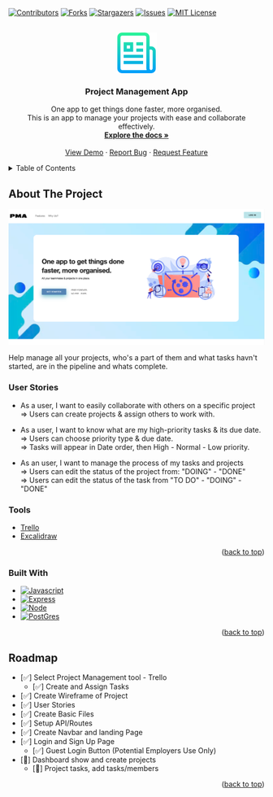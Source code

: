 <!-- Improved compatibility of back to top link: See: https://github.com/othneildrew/Best-README-Template/pull/73 -->
<a name="readme-top"></a>
<!--
*** Thanks for checking out the Best-README-Template. If you have a suggestion
*** that would make this better, please fork the repo and create a pull request
*** or simply open an issue with the tag "enhancement".
*** Don't forget to give the project a star!
*** Thanks again! Now go create something AMAZING! :D
-->



<!-- PROJECT SHIELDS -->
<!--
*** I'm using markdown "reference style" links for readability.
*** Reference links are enclosed in brackets [ ] instead of parentheses ( ).
*** See the bottom of this document for the declaration of the reference variables
*** for contributors-url, forks-url, etc. This is an optional, concise syntax you may use.
*** https://www.markdownguide.org/basic-syntax/#reference-style-links
-->
[![Contributors][contributors-shield]][contributors-url]
[![Forks][forks-shield]][forks-url]
[![Stargazers][stars-shield]][stars-url]
[![Issues][issues-shield]][issues-url]
[![MIT License][license-shield]][license-url]
<!-- [![LinkedIn][linkedin-shield]][linkedin-url] -->



<!-- PROJECT LOGO -->
<br />
<div align="center">
  <a href="https://github.com/thuongb14/project-management-app">
    <img src="images/logo.png" alt="Logo" width="80" height="80">
  </a>

<h3 align="center">Project Management App</h3>

  <p align="center">
    One app to get things done faster, more organised. <br />
    This is an app to manage your projects with ease and collaborate effectively.
    <br />
    <a href="https://github.com/thuongb14/project-management-app"><strong>Explore the docs »</strong></a>
    <br />
    <br />
    <a href="https://github.com/thuongb14/project-management-app">View Demo</a>
    ·
    <a href="https://github.com/thuongb14/project-management-app/issues">Report Bug</a>
    ·
    <a href="https://github.com/thuongb14/project-management-app/issues">Request Feature</a>
  </p>
</div>



<!-- TABLE OF CONTENTS -->
<details>
  <summary>Table of Contents</summary>
  <ol>
    <li>
      <a href="#about-the-project">About The Project</a>
      <ul>
        <li><a href="#built-with">Built With</a></li>
      </ul>
    </li>
    <!-- <li> -->
      <!-- <a href="#getting-started">Getting Started</a> -->
      <!-- <ul>
        <li><a href="#prerequisites">Prerequisites</a></li>
        <li><a href="#installation">Installation</a></li>
      </ul> -->
    <!-- </li> -->
    <!-- <li><a href="#usage">Usage</a></li> -->
    <li><a href="#user-stories">User Stories</a></li>
    <li><a href="#tools">Tools</a></li>
    <li><a href="#roadmap">Roadmap</a></li>
    <!-- <li><a href="#contributing">Contributing</a></li> -->
    <!-- <li><a href="#license">License</a></li> -->
    <!-- <li><a href="#contact">Contact</a></li> -->
    <!-- <li><a href="#acknowledgments">Acknowledgments</a></li> -->
  </ol>
</details>



<!-- ABOUT THE PROJECT -->
## About The Project

[![Product Name Screen Shot][product-screenshot]](https://github.com/thuongb14/project-management-app)


Help manage all your projects, who's a part of them and what tasks havn't started, are in the pipeline and whats complete.

### User Stories
* As a user, I want to easily collaborate with others on a specific project<br />
=> Users can create projects & assign others to work with.

* As a user, I want to know what are my high-priority tasks & its due date.<br />
=> Users can choose priority type & due date. <br />
=> Tasks will appear in Date order, then High - Normal - Low priority.

* As an user, I want to manage the process of my tasks and projects<br />
=> Users can edit the status of the project from: "DOING" - "DONE"<br />
=> Users can edit the status of the task from "TO DO" - "DOING" - "DONE"

### Tools
* [Trello][Trello-URL]
* [Excalidraw][Excali-URL]

<p align="right">(<a href="#readme-top">back to top</a>)</p>



### Built With

* [![Javascript][Javascript]][Javascript-url]
* [![Express][Express]][Express-url]
* [![Node][NODE]][NODE-url]
* [![PostGres][PostGres]][PostGres-url]
<!-- * [![Svelte][Svelte.dev]][Svelte-url]
* [![Laravel][Laravel.com]][Laravel-url]
* [![Bootstrap][Bootstrap.com]][Bootstrap-url]
* [![JQuery][JQuery.com]][JQuery-url] -->

<p align="right">(<a href="#readme-top">back to top</a>)</p>



<!-- GETTING STARTED -->
<!-- ## Getting Started

This is an example of how you may give instructions on setting up your project locally.
To get a local copy up and running follow these simple example steps.

### Prerequisites

This is an example of how to list things you need to use the software and how to install them.
* npm
  ```sh
  npm install npm@latest -g
  ``` -->

<!-- ### Installation

1. Get a free API Key at [https://example.com](https://example.com)
2. Clone the repo
   ```sh
   git clone https://github.com/github_username/repo_name.git
   ```
3. Install NPM packages
   ```sh
   npm install
   ```
4. Enter your API in `config.js`
   ```js
   const API_KEY = 'ENTER YOUR API';
   ```

<p align="right">(<a href="#readme-top">back to top</a>)</p>

 -->

<!-- USAGE EXAMPLES -->
<!-- ## Usage

Use this space to show useful examples of how a project can be used. Additional screenshots, code examples and demos work well in this space. You may also link to more resources.

_For more examples, please refer to the [Documentation](https://example.com)_

<p align="right">(<a href="#readme-top">back to top</a>)</p>

 -->

<!-- ROADMAP -->
## Roadmap

- [✅] Select Project Management tool - Trello
    - [✅] Create and Assign Tasks
- [✅] Create Wireframe of Project
- [✅]  User Stories
- [✅] Create Basic Files
- [✅] Setup API/Routes
- [✅] Create Navbar and landing Page
- [✅] Login and Sign Up Page
    - [✅] Guest Login Button (Potential Employers Use Only) 
- [🚧] Dashboard show and create projects
    - [🚧] Project tasks, add tasks/members


<p align="right">(<a href="#readme-top">back to top</a>)</p>



<!-- CONTRIBUTING -->
<!-- ## Contributing

Contributions are what make the open source community such an amazing place to learn, inspire, and create. Any contributions you make are **greatly appreciated**.

If you have a suggestion that would make this better, please fork the repo and create a pull request. You can also simply open an issue with the tag "enhancement".
Don't forget to give the project a star! Thanks again!

1. Fork the Project
2. Create your Feature Branch (`git checkout -b feature/AmazingFeature`)
3. Commit your Changes (`git commit -m 'Add some AmazingFeature'`)
4. Push to the Branch (`git push origin feature/AmazingFeature`)
5. Open a Pull Request

<p align="right">(<a href="#readme-top">back to top</a>)</p>

 -->

<!-- LICENSE -->
<!-- ## License

Distributed under the MIT License. See `LICENSE.txt` for more information.

<p align="right">(<a href="#readme-top">back to top</a>)</p>

 -->

<!-- CONTACT -->
<!-- ## Contact

Your Name - [@twitter_handle](https://twitter.com/twitter_handle) - email@email_client.com

Project Link: [https://github.com/github_username/repo_name](https://github.com/github_username/repo_name) -->

<!-- <p align="right">(<a href="#readme-top">back to top</a>)</p> -->



<!-- ACKNOWLEDGMENTS -->
<!-- ## Acknowledgments

* []()
* []()
* []() -->

<!-- <p align="right">(<a href="#readme-top">back to top</a>)</p> -->



<!-- MARKDOWN LINKS & IMAGES -->
<!-- https://www.markdownguide.org/basic-syntax/#reference-style-links -->
[contributors-shield]: https://img.shields.io/github/contributors/thuongb14/project-management-app.svg?style=for-the-badge
[contributors-url]: https://github.com/thuongb14/project-management-app/graphs/contributors
[forks-shield]: https://img.shields.io/github/forks/thuongb14/project-management-app.svg?style=for-the-badge
[forks-url]: https://github.com/thuongb14/project-management-app/network/members
[stars-shield]: https://img.shields.io/github/stars/thuongb14/project-management-app.svg?style=for-the-badge
[stars-url]: https://github.com/thuongb14/project-management-app/stargazers
[issues-shield]: https://img.shields.io/github/issues/thuongb14/project-management-app.svg?style=for-the-badge
[issues-url]: https://github.com/thuongb14/project-management-app/issues
[license-shield]: https://img.shields.io/github/license/thuongb14/project-management-app.svg?style=for-the-badge
[license-url]: https://github.com/thuongb14/project-management-app/blob/master/LICENSE.txt
[linkedin-shield]: https://img.shields.io/badge/-LinkedIn-black.svg?style=for-the-badge&logo=linkedin&colorB=555
[linkedin-url]: https://linkedin.com/in/linkedin_username
[product-screenshot]: images/project3_pma.png
[Next.js]: https://img.shields.io/badge/next.js-000000?style=for-the-badge&logo=nextdotjs&logoColor=white
[Next-url]: https://nextjs.org/
[React.js]: https://img.shields.io/badge/React-20232A?style=for-the-badge&logo=react&logoColor=61DAFB
[React-url]: https://reactjs.org/
[Vue.js]: https://img.shields.io/badge/Vue.js-35495E?style=for-the-badge&logo=vuedotjs&logoColor=4FC08D
[Vue-url]: https://vuejs.org/
[Angular.io]: https://img.shields.io/badge/Angular-DD0031?style=for-the-badge&logo=angular&logoColor=white
[Angular-url]: https://angular.io/
[Svelte.dev]: https://img.shields.io/badge/Svelte-4A4A55?style=for-the-badge&logo=svelte&logoColor=FF3E00
[Svelte-url]: https://svelte.dev/
[Laravel.com]: https://img.shields.io/badge/Laravel-FF2D20?style=for-the-badge&logo=laravel&logoColor=white
[Laravel-url]: https://laravel.com
[Bootstrap.com]: https://img.shields.io/badge/Bootstrap-563D7C?style=for-the-badge&logo=bootstrap&logoColor=white
[Bootstrap-url]: https://getbootstrap.com
[JQuery.com]: https://img.shields.io/badge/jQuery-0769AD?style=for-the-badge&logo=jquery&logoColor=white
[JQuery-url]: https://jquery.com 
[Javascript]: https://img.shields.io/badge/Javascript-js-brightgreen
[Javascript-url]: https://www.javascript.com/
[Express]: https://img.shields.io/badge/Express-js-brightgreen
[Express-url]: https://expressjs.com/
[PostGres]: https://img.shields.io/badge/PostGres-SQL-red
[PostGres-URL]: https://www.postgresql.org/
[NODE]: https://img.shields.io/badge/NODE-js-brightgreen
[NODE-URL]: https://nodejs.org/en/
[Trello-URL]: https://trello.com/b/P8IMg6JQ/project-app
[Excali-URL]: https://excalidraw.com/#room=e6eda6cd11c5db0c1ca1,EwLYk6gnGaxWP4aLguUy0w